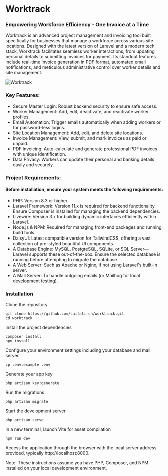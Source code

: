 # Worktrack

### Empowering Workforce Efficiency - One Invoice at a Time

Worktrack is an advanced project management and invoicing tool built specifically for businesses that manage a workforce
across various site locations. Designed with the latest version of Laravel and a modern tech stack, Worktrack
facilitates seamless worker interactions, from updating personal details to submitting invoices for payment. Its
standout features include real-time invoice generation in PDF format, automated email notifications, and meticulous
administrative control over worker details and site management.

![Worktrack](https://github.com/user-attachments/assets/6511efaa-4a12-406f-b63a-40ab2f6523f2)

### Key Features:

- Secure Master Login: Robust backend security to ensure safe access.
- Worker Management: Add, edit, deactivate, and reactivate worker profiles.
- Email Automation: Trigger emails automatically when adding workers or for password-less logins.
- Site Location Management: Add, edit, and delete site locations.
- Invoice Management: View, submit, and mark invoices as paid or unpaid.
- PDF Invoicing: Auto-calculate and generate professional PDF invoices with unique identification.
- Data Privacy: Workers can update their personal and banking details easily and securely.

### Project Requirements:

#### Before installation, ensure your system meets the following requirements:

- PHP: Version 8.3 or higher.
- Laravel Framework: Version 11.x is required for backend functionality. Ensure Composer is installed for managing the
  backend dependencies.
- Livewire: Version 3.x for building dynamic interfaces efficiently within Laravel.
- Node.js & NPM: Required for managing front-end packages and running build tools.
- DaisyUI: Latest compatible version for TailwindCSS, offering a vast collection of pre-styled beautiful UI components.
- A Database Engine: MySQL, PostgreSQL, SQLite, or SQL Server—Laravel supports these out-of-the-box. Ensure the selected
  database is running before attempting to migrate the database.
- A Web Server: Such as Apache or Nginx, if not using Laravel's built-in server.
- A Mail Server: To handle outgoing emails (or Mailhog for local development testing).

### Installation

Clone the repository

```shell script
git clone https://github.com/saifali-ch/worktrack.git
cd worktrack
```

Install the project dependencies

```shell script
composer install
npm install
```

Configure your environment settings including your database and mail server

```shell script
cp .env.example .env
```

Generate your app key

```shell script
php artisan key:generate
```

Run the migrations

```shell script
php artisan migrate
```

Start the development server

```shell script
php artisan serve
```

In a new terminal, launch Vite for asset compilation

```shell script
npm run dev
```

Access the application through the browser with the local server address provided, typically http://localhost:8000.

Note: These instructions assume you have PHP, Composer, and NPM installed on your local development environment.
